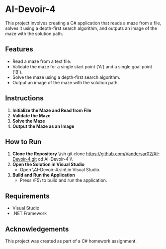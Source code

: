 ﻿# AI-Devoir-4
This project involves creating a C# application that reads a maze from a file, solves it using a depth-first search algorithm, and outputs an image of the maze with the solution path.
## Features
- Read a maze from a text file.
- Validate the maze for a single start point ('A') and a single goal point ('B').
- Solve the maze using a depth-first search algorithm.
- Output an image of the maze with the solution path.
## Instructions
1. **Initialize the Maze and Read from File**
2. **Validate the Maze**
3. **Solve the Maze**
4. **Output the Maze as an Image**
## How to Run
1. **Clone the Repository**
    \\\sh
    git clone https://github.com/Vandersar02/AI-Devoir-4.git
    cd AI-Devoir-4
    \\\
2. **Open the Solution in Visual Studio**
   - Open \AI-Devoir-4.sln\ in Visual Studio.
3. **Build and Run the Application**
   - Press \F5\ to build and run the application.
## Requirements
- Visual Studio
- .NET Framework
## Acknowledgements
This project was created as part of a C# homework assignment.
